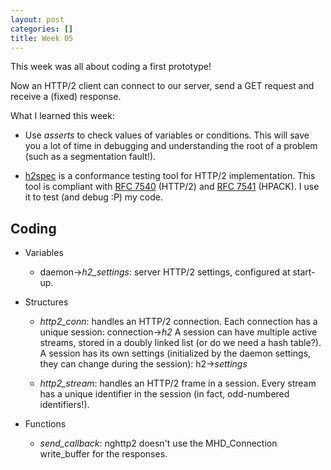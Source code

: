 ```yaml
---
layout: post
categories: []
title: Week 05
---
```


This week was all about coding a first prototype!

Now an HTTP/2 client can connect to our server, send a GET request and
receive a (fixed) response.

What I learned this week:

  * Use *asserts* to check values of variables or conditions. This will save you
    a lot of time in debugging and understanding the root of a problem (such
    as a segmentation fault!).

  * [h2spec](https://github.com/summerwind/h2spec) is a conformance testing tool
    for HTTP/2 implementation.
    This tool is compliant with [RFC 7540](http://www.rfc-editor.org/rfc/rfc7540.txt)
    (HTTP/2) and [RFC 7541](http://www.rfc-editor.org/rfc/rfc7541.txt) (HPACK).
    I use it to test (and debug :P) my code.

## Coding

  * Variables
    - daemon->*h2_settings*: server HTTP/2 settings, configured at start-up.

  * Structures
    - *http2_conn*: handles an HTTP/2 connection.
      Each connection has a unique session: connection->*h2*
      A session can have multiple active streams, stored in a doubly linked list
      <span class="note-08">(or do we need a hash table?)</span>.
      A session has its own settings (initialized by the daemon settings, they
      can change during the session): h2->*settings*

    - *http2_stream*: handles an HTTP/2 frame in a session.
      Every stream has a unique identifier in the session (in fact,
      odd-numbered identifiers!).

  * Functions
    - *send_callback*: nghttp2 doesn't use the MHD_Connection write_buffer for
      the responses.
